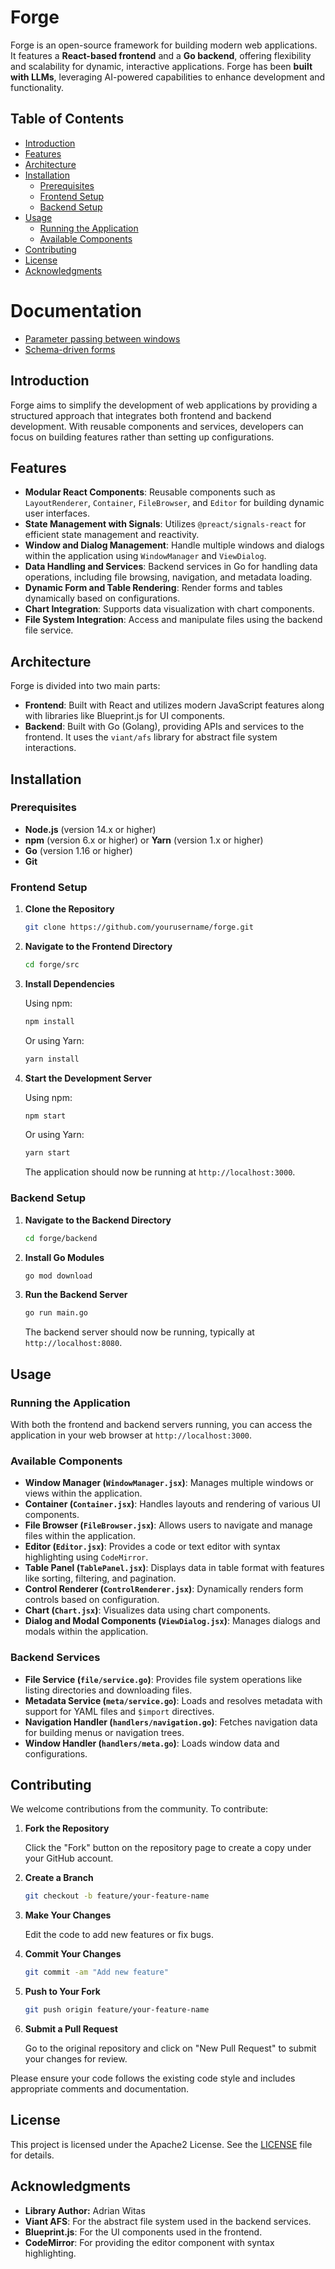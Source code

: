 # Forge

Forge is an open-source framework for building modern web applications.  
It features a **React-based frontend** and a **Go backend**, offering flexibility and scalability for dynamic, interactive applications.
Forge has been **built with LLMs**, leveraging AI-powered capabilities to enhance development and functionality.


## Table of Contents

- [Introduction](#introduction)
- [Features](#features)
- [Architecture](#architecture)
- [Installation](#installation)
    - [Prerequisites](#prerequisites)
    - [Frontend Setup](#frontend-setup)
    - [Backend Setup](#backend-setup)
- [Usage](#usage)
    - [Running the Application](#running-the-application)
    - [Available Components](#available-components)
- [Contributing](#contributing)
- [License](#license)
- [Acknowledgments](#acknowledgments)
# Documentation
- [Parameter passing between windows](docs/window-parameter-passing.md)
- [Schema-driven forms](docs/jsonschema-forms.md)

## Introduction

Forge aims to simplify the development of web applications by providing a structured approach that integrates both frontend and backend development. With reusable components and services, developers can focus on building features rather than setting up configurations.

## Features

- **Modular React Components**: Reusable components such as `LayoutRenderer`, `Container`, `FileBrowser`, and `Editor` for building dynamic user interfaces.
- **State Management with Signals**: Utilizes `@preact/signals-react` for efficient state management and reactivity.
- **Window and Dialog Management**: Handle multiple windows and dialogs within the application using `WindowManager` and `ViewDialog`.
- **Data Handling and Services**: Backend services in Go for handling data operations, including file browsing, navigation, and metadata loading.
- **Dynamic Form and Table Rendering**: Render forms and tables dynamically based on configurations.
- **Chart Integration**: Supports data visualization with chart components.
- **File System Integration**: Access and manipulate files using the backend file service.

## Architecture

Forge is divided into two main parts:

- **Frontend**: Built with React and utilizes modern JavaScript features along with libraries like Blueprint.js for UI components.
- **Backend**: Built with Go (Golang), providing APIs and services to the frontend. It uses the `viant/afs` library for abstract file system interactions.

## Installation

### Prerequisites

- **Node.js** (version 14.x or higher)
- **npm** (version 6.x or higher) or **Yarn** (version 1.x or higher)
- **Go** (version 1.16 or higher)
- **Git**

### Frontend Setup

1. **Clone the Repository**

   ```bash
   git clone https://github.com/yourusername/forge.git
   ```

2. **Navigate to the Frontend Directory**

   ```bash
   cd forge/src
   ```

3. **Install Dependencies**

   Using npm:

   ```bash
   npm install
   ```

   Or using Yarn:

   ```bash
   yarn install
   ```

4. **Start the Development Server**

   Using npm:

   ```bash
   npm start
   ```

   Or using Yarn:

   ```bash
   yarn start
   ```

   The application should now be running at `http://localhost:3000`.

### Backend Setup

1. **Navigate to the Backend Directory**

   ```bash
   cd forge/backend
   ```

2. **Install Go Modules**

   ```bash
   go mod download
   ```

3. **Run the Backend Server**

   ```bash
   go run main.go
   ```

   The backend server should now be running, typically at `http://localhost:8080`.

## Usage

### Running the Application

With both the frontend and backend servers running, you can access the application in your web browser at `http://localhost:3000`.

### Available Components

- **Window Manager (`WindowManager.jsx`)**: Manages multiple windows or views within the application.
- **Container (`Container.jsx`)**: Handles layouts and rendering of various UI components.
- **File Browser (`FileBrowser.jsx`)**: Allows users to navigate and manage files within the application.
- **Editor (`Editor.jsx`)**: Provides a code or text editor with syntax highlighting using `CodeMirror`.
- **Table Panel (`TablePanel.jsx`)**: Displays data in table format with features like sorting, filtering, and pagination.
- **Control Renderer (`ControlRenderer.jsx`)**: Dynamically renders form controls based on configuration.
- **Chart (`Chart.jsx`)**: Visualizes data using chart components.
- **Dialog and Modal Components (`ViewDialog.jsx`)**: Manages dialogs and modals within the application.

### Backend Services

- **File Service (`file/service.go`)**: Provides file system operations like listing directories and downloading files.
- **Metadata Service (`meta/service.go`)**: Loads and resolves metadata with support for YAML files and `$import` directives.
- **Navigation Handler (`handlers/navigation.go`)**: Fetches navigation data for building menus or navigation trees.
- **Window Handler (`handlers/meta.go`)**: Loads window data and configurations.

## Contributing

We welcome contributions from the community. To contribute:

1. **Fork the Repository**

   Click the "Fork" button on the repository page to create a copy under your GitHub account.

2. **Create a Branch**

   ```bash
   git checkout -b feature/your-feature-name
   ```

3. **Make Your Changes**

   Edit the code to add new features or fix bugs.

4. **Commit Your Changes**

   ```bash
   git commit -am "Add new feature"
   ```

5. **Push to Your Fork**

   ```bash
   git push origin feature/your-feature-name
   ```

6. **Submit a Pull Request**

   Go to the original repository and click on "New Pull Request" to submit your changes for review.

Please ensure your code follows the existing code style and includes appropriate comments and documentation.

## License

This project is licensed under the Apache2 License. See the [LICENSE](LICENSE) file for details.


## Acknowledgments

- **Library Author:** Adrian Witas
- **Viant AFS**: For the abstract file system used in the backend services.
- **Blueprint.js**: For the UI components used in the frontend.
- **CodeMirror**: For providing the editor component with syntax highlighting.
